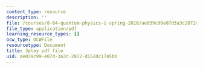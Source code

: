 ```yaml
---
content_type: resource
description: ''
file: /courses/8-04-quantum-physics-i-spring-2016/ae039c99e07d3a3c2072d152dc1745bb_DvFb-D1zJTA.pdf
file_type: application/pdf
learning_resource_types: []
ocw_type: OCWFile
resourcetype: Document
title: 3play pdf file
uid: ae039c99-e07d-3a3c-2072-d152dc1745bb
---
```


